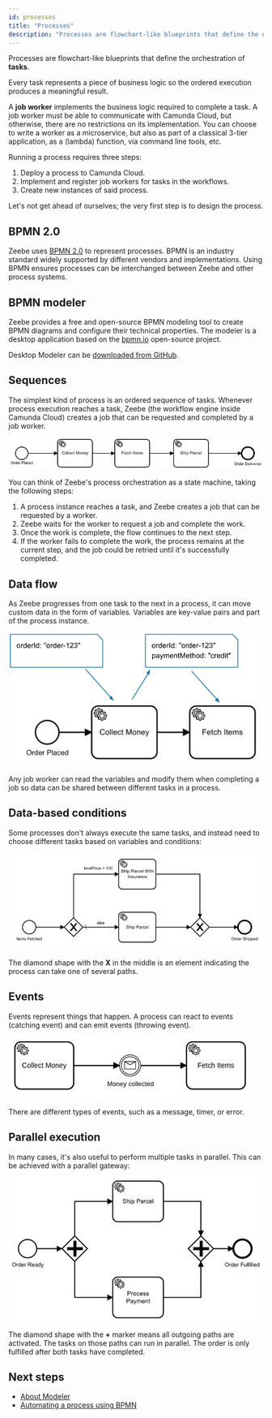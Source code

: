 ```yaml
---
id: processes
title: "Processes"
description: "Processes are flowchart-like blueprints that define the orchestration of tasks."
---
```


Processes are flowchart-like blueprints that define the orchestration of **tasks**. 

Every task represents a piece of business logic so the ordered execution produces a meaningful result.

A **job worker** implements the business logic required to complete a task. A job worker must be able to communicate with Camunda Cloud, but otherwise, there are no restrictions on its implementation. You can choose to write a worker as a microservice, but also as part of a classical 3-tier application, as a \(lambda\) function, via command line tools, etc.

Running a process requires three steps:

1. Deploy a process to Camunda Cloud.
2. Implement and register job workers for tasks in the workflows.
3. Create new instances of said process.

Let's not get ahead of ourselves; the very first step is to design the process.

## BPMN 2.0

Zeebe uses [BPMN 2.0](http://www.bpmn.org/) to represent processes. BPMN is an industry standard widely supported by different vendors and implementations. Using BPMN ensures processes can be interchanged between Zeebe and other process systems.

## BPMN modeler

Zeebe provides a free and open-source BPMN modeling tool to create BPMN diagrams and configure their technical properties. The modeler is a desktop application based on the [bpmn.io](https://bpmn.io) open-source project.

Desktop Modeler can be [downloaded from GitHub](https://camunda.com/download/modeler/).

## Sequences

The simplest kind of process is an ordered sequence of tasks. Whenever process execution reaches a task, Zeebe (the workflow engine inside Camunda Cloud) creates a job that can be requested and completed by a job worker.

![process-sequence](assets/order-process.png)

You can think of Zeebe's process orchestration as a state machine, taking the following steps:

1. A process instance reaches a task, and Zeebe creates a job that can be requested by a worker.
2. Zeebe waits for the worker to request a job and complete the work.
3. Once the work is complete, the flow continues to the next step.
4. If the worker fails to complete the work, the process remains at the current step, and the job could be retried until it's successfully completed.

## Data flow

As Zeebe progresses from one task to the next in a process, it can move custom data in the form of variables. Variables are key-value pairs and part of the process instance.

![data-flow](assets/process-data-flow.png)

Any job worker can read the variables and modify them when completing a job so data can be shared between different tasks in a process.

## Data-based conditions

Some processes don't always execute the same tasks, and instead need to choose different tasks based on variables and conditions:

![data-conditions](assets/processes-data-based-conditions.png)

The diamond shape with the **X** in the middle is an element indicating the process can take one of several paths.

## Events

Events represent things that happen. A process can react to events (catching event) and can emit events (throwing event).

![process](assets/process-events.png)

There are different types of events, such as a message, timer, or error.

## Parallel execution

In many cases, it's also useful to perform multiple tasks in parallel. This can be achieved with a parallel gateway:

![data-conditions](assets/processes-parallel-gateway.png)

The diamond shape with the **+** marker means all outgoing paths are activated. The tasks on those paths can run in parallel. The order is only fulfilled after both tasks have completed.

## Next steps

- [About Modeler](./components/modeler/about.md)
- [Automating a process using BPMN](./guides/automating-a-process-using-bpmn.md)